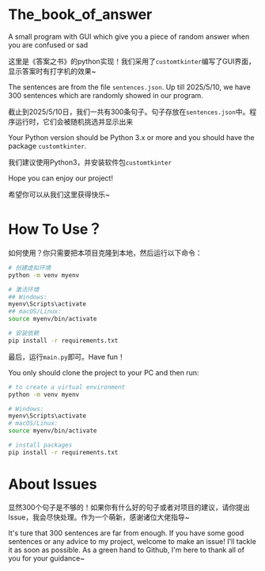 # The_book_of_answer
A small program with GUI which give you a piece of random answer when you are confused or sad

这里是《答案之书》的python实现！我们采用了`customtkinter`编写了GUI界面，显示答案时有打字机的效果~

The sentences are from the file `sentences.json`. Up till 2025/5/10, we have 300 sentences which are randomly showed in our program.

截止到2025/5/10日，我们一共有300条句子。句子存放在`sentences.json`中。程序运行时，它们会被随机挑选并显示出来

Your Python version should be Python 3.x or more and you should have the package `customtkinter`.

我们建议使用Python3，并安装软件包`customtkinter`

Hope you can enjoy our project!

希望你可以从我们这里获得快乐~

# How To Use？

如何使用？你只需要把本项目克隆到本地，然后运行以下命令：

```bash
# 创建虚拟环境
python -m venv myenv

# 激活环境
## Windows:
myenv\Scripts\activate
## macOS/Linux:
source myenv/bin/activate

# 安装依赖
pip install -r requirements.txt
```

最后，运行`main.py`即可。Have fun！

You only should clone the project to your PC and then run:

```bash
# to create a virtual environment
python -m venv myenv

# Windows:
myenv\Scripts\activate
# macOS/Linux:
source myenv/bin/activate

# install packages
pip install -r requirements.txt
```

# About Issues

显然300个句子是不够的！如果你有什么好的句子或者对项目的建议，请你提出Issue，我会尽快处理。作为一个萌新，感谢诸位大佬指导~

It's ture that 300 sentences are far from enough. If you have some good sentences or any advice to my project, welcome to make an issue! I'll tackle it as soon as possible. As a green hand to Github, I'm here to thank all of you for your guidance~
